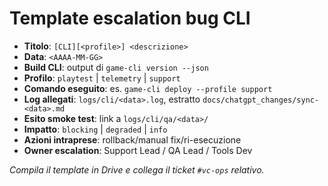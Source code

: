 # Template escalation bug CLI

- **Titolo**: `[CLI][<profile>] <descrizione>`
- **Data**: `<AAAA-MM-GG>`
- **Build CLI**: output di `game-cli version --json`
- **Profilo**: `playtest` | `telemetry` | `support`
- **Comando eseguito**: es. `game-cli deploy --profile support`
- **Log allegati**: `logs/cli/<data>.log`, estratto `docs/chatgpt_changes/sync-<data>.md`
- **Esito smoke test**: link a `logs/cli/qa/<data>/`
- **Impatto**: `blocking` | `degraded` | `info`
- **Azioni intraprese**: rollback/manual fix/ri-esecuzione
- **Owner escalation**: Support Lead / QA Lead / Tools Dev

_Compila il template in Drive e collega il ticket `#vc-ops` relativo._
